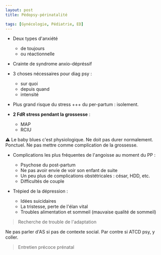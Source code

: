 ```yaml
---
layout: post
title: Pédopsy-périnatalité

tags: [Gynécologie, Pédiatrie, ED]
---
```


- Deux types d'anxiété
  - de toujours
  - ou réactionnelle

- Crainte de syndrome anxio-dépréssif

- 3 choses nécessaires pour diag psy :
  - sur quoi
  - depuis quand 
  - intensité

- Plus grand risque du stress +++ du per-partum : isolement.

- **2 FdR stress pendant la grossesse** :
  - MAP
  - RCIU

:warning: Le baby blues c'est physiologique. Ne doit pas durer normalement. Ponctuel. Ne pas mettre comme complication de la grossesse.

- Complications les plus fréquentes de l'angoisse au moment du PP :
  - Psychose du post-partum 
  - Ne pas avoir envie de voir son enfant de suite
  - Un peu plus de complications obstétricales : césar, HDD, etc.
  - Difficultés de couple

- Trépied de la dépression :
  - Idées suicidaires
  - La tristesse, perte de l'élan vital
  - Troubles alimentation et sommeil (mauvaise qualité de sommeil)

> Recherche de trouble de l'adaptation

Ne pas parler d'AS si pas de contexte social. Par contre si ATCD psy, y coller.

> Entretien précoce prénatal



